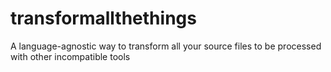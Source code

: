 # transformallthethings
A language-agnostic way to transform all your source files to be processed with other incompatible tools

